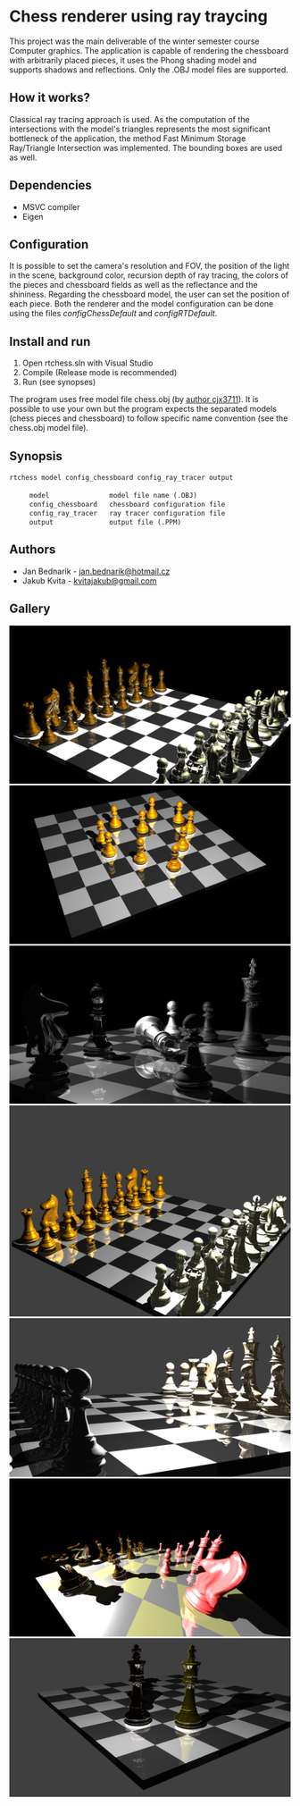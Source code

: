 # Chess renderer using ray traycing

This project was the main deliverable of the winter semester course Computer graphics. The application is capable of rendering the chessboard with arbitrarily placed pieces, it uses the Phong shading model and supports shadows and reflections. Only the .OBJ model files are supported.

## How it works?

Classical ray tracing approach is used. As the computation of the intersections with the model's triangles represents the most significant bottleneck of the application, the method Fast Minimum Storage Ray/Triangle Intersection was implemented. The bounding boxes are used as well.

## Dependencies

- MSVC compiler
- Eigen

## Configuration

It is possible to set the camera's resolution and FOV, the position of the light in the scene, background color, recursion depth of ray tracing, the colors of the pieces and chessboard fields as well as the reflectance and the shininess. Regarding the chessboard model, the user can set the position of each piece. Both the renderer and the model configuration can be done using the files *configChessDefault* and *configRTDefault*.

## Install and run

1. Open rtchess.sln with Visual Studio
2. Compile (Release mode is recommended)
3. Run (see synopses)

The program uses free model file chess.obj (by [author cjx3711](http://www.turbosquid.com/FullPreview/Index.cfm/ID/544320)). It is possible to use your own but the program expects the separated models (chess pieces and chessboard) to follow specific name convention (see the chess.obj model file).

## Synopsis
```
rtchess model config_chessboard config_ray_tracer output

     model               model file name (.OBJ)
     config_chessboard   chessboard configuration file
     config_ray_tracer   ray tracer configuration file
     output              output file (.PPM)
```

## Authors
* Jan Bednarik - jan.bednarik@hotmail.cz
* Jakub Kvita  - kvitajakub@gmail.com

## Gallery
![Ray traced chess 01](screenshots/01.png)
![Ray traced chess 02](screenshots/02.png)
![Ray traced chess 03](screenshots/03.png)
![Ray traced chess 04](screenshots/04.png)
![Ray traced chess 05](screenshots/05.png)
![Ray traced chess 06](screenshots/06.png)
![Ray traced chess 07](screenshots/07.png)
